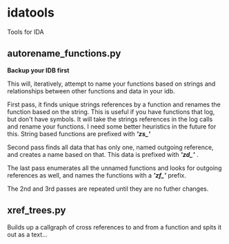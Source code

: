 idatools
========

Tools for IDA



autorename_functions.py
-----------------------

**Backup your IDB first** 

This will, iteratively, attempt to name your functions based on strings and relationships between other functions and data in your idb.

First pass, it finds unique strings references by a function and renames the function based on
the string.  This is useful if you have functions that log, but don't have symbols.  It will
take the strings references in the log calls and rename your functions.  I need some better heuristics
in the future for this.  String based functions are prefixed with ***'zs_'***

Second pass finds all data that has only one, named outgoing reference, and creates a name based on that.  This data is prefixed with ***'zd_'*** .

The last pass enumerates all the unnamed functions and looks for outgoing references as well, and names the functions with a ***'zf_'*** prefix.

The 2nd and 3rd passes are repeated until they are no futher changes.
  



xref_trees.py
-------------

Builds up a callgraph of cross references to and from a function and spits it out as a text...



